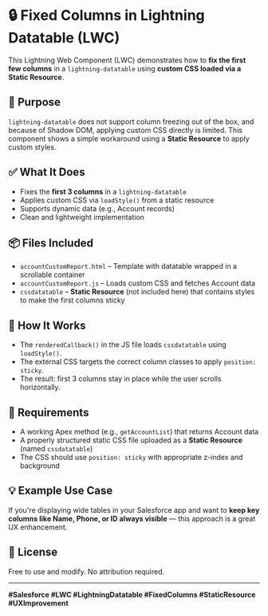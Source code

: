# 🔒 Fixed Columns in Lightning Datatable (LWC)

This Lightning Web Component (LWC) demonstrates how to **fix the first few columns** in a `lightning-datatable` using **custom CSS loaded via a Static Resource**.

## 🎯 Purpose

`lightning-datatable` does not support column freezing out of the box, and because of Shadow DOM, applying custom CSS directly is limited. This component shows a simple workaround using a **Static Resource** to apply custom styles.

## ✅ What It Does

- Fixes the **first 3 columns** in a `lightning-datatable`
- Applies custom CSS via `loadStyle()` from a static resource
- Supports dynamic data (e.g., Account records)
- Clean and lightweight implementation

## 📦 Files Included

- `accountCustomReport.html` – Template with datatable wrapped in a scrollable container
- `accountCustomReport.js` – Loads custom CSS and fetches Account data
- `cssdatatable` – **Static Resource** (not included here) that contains styles to make the first columns sticky

## 🧠 How It Works

- The `renderedCallback()` in the JS file loads `cssdatatable` using `loadStyle()`.
- The external CSS targets the correct column classes to apply `position: sticky`.
- The result: first 3 columns stay in place while the user scrolls horizontally.

## 📌 Requirements

- A working Apex method (e.g., `getAccountList`) that returns Account data
- A properly structured static CSS file uploaded as a **Static Resource** (named `cssdatatable`)
- The CSS should use `position: sticky` with appropriate z-index and background

## 💡 Example Use Case

If you're displaying wide tables in your Salesforce app and want to **keep key columns like Name, Phone, or ID always visible** — this approach is a great UX enhancement.

## 📄 License
Free to use and modify. No attribution required.

---

**#Salesforce #LWC #LightningDatatable #FixedColumns #StaticResource #UXImprovement**

